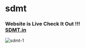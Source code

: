 # sdmt

<h3>Website is Live Check It Out !!! <br> <a href="https://sdmt.in/">SDMT.in</a></h3>

![sdmt-1](https://user-images.githubusercontent.com/69786385/110158129-01847800-7e0f-11eb-8712-d36eb1f137b5.JPG)

